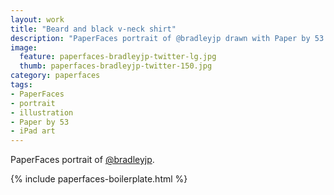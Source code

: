 ```yaml
---
layout: work
title: "Beard and black v-neck shirt"
description: "PaperFaces portrait of @bradleyjp drawn with Paper by 53 on an iPad."
image: 
  feature: paperfaces-bradleyjp-twitter-lg.jpg
  thumb: paperfaces-bradleyjp-twitter-150.jpg
category: paperfaces
tags: 
- PaperFaces
- portrait
- illustration
- Paper by 53
- iPad art
---
```


PaperFaces portrait of [@bradleyjp](http://twitter.com/bradleyjp).

{% include paperfaces-boilerplate.html %}